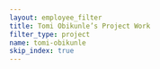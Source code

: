 ```yaml
---
layout: employee_filter
title: Tomi Obikunle’s Project Work
filter_type: project
name: tomi-obikunle
skip_index: true
---
```


